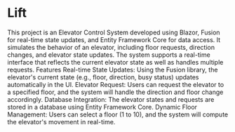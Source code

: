 # Lift
This project is an Elevator Control System developed using Blazor, Fusion for real-time state updates, and Entity Framework Core for data access. It simulates the behavior of an elevator, including floor requests, direction changes, and elevator state updates. The system supports a real-time interface that reflects the current elevator state as well as handles multiple requests.
Features
Real-time State Updates: Using the Fusion library, the elevator's current state (e.g., floor, direction, busy status) updates automatically in the UI.
Elevator Request: Users can request the elevator to a specified floor, and the system will handle the direction and floor change accordingly.
Database Integration: The elevator states and requests are stored in a database using Entity Framework Core.
Dynamic Floor Management: Users can select a floor (1 to 10), and the system will compute the elevator's movement in real-time.
